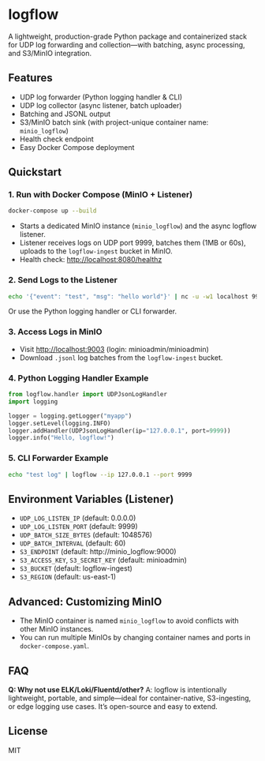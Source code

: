 # logflow

A lightweight, production-grade Python package and containerized stack for UDP log forwarding and collection—with batching, async processing, and S3/MinIO integration.

## Features
- UDP log forwarder (Python logging handler & CLI)
- UDP log collector (async listener, batch uploader)
- Batching and JSONL output
- S3/MinIO batch sink (with project-unique container name: `minio_logflow`)
- Health check endpoint
- Easy Docker Compose deployment

## Quickstart

### 1. Run with Docker Compose (MinIO + Listener)
```sh
docker-compose up --build
```
- Starts a dedicated MinIO instance (`minio_logflow`) and the async logflow listener.
- Listener receives logs on UDP port 9999, batches them (1MB or 60s), uploads to the `logflow-ingest` bucket in MinIO.
- Health check: [http://localhost:8080/healthz](http://localhost:8080/healthz)

### 2. Send Logs to the Listener
```sh
echo '{"event": "test", "msg": "hello world"}' | nc -u -w1 localhost 9999
```
Or use the Python logging handler or CLI forwarder.

### 3. Access Logs in MinIO
- Visit [http://localhost:9003](http://localhost:9003) (login: minioadmin/minioadmin)
- Download `.jsonl` log batches from the `logflow-ingest` bucket.

### 4. Python Logging Handler Example
```python
from logflow.handler import UDPJsonLogHandler
import logging

logger = logging.getLogger("myapp")
logger.setLevel(logging.INFO)
logger.addHandler(UDPJsonLogHandler(ip="127.0.0.1", port=9999))
logger.info("Hello, logflow!")
```

### 5. CLI Forwarder Example
```sh
echo "test log" | logflow --ip 127.0.0.1 --port 9999
```

## Environment Variables (Listener)
- `UDP_LOG_LISTEN_IP` (default: 0.0.0.0)
- `UDP_LOG_LISTEN_PORT` (default: 9999)
- `UDP_BATCH_SIZE_BYTES` (default: 1048576)
- `UDP_BATCH_INTERVAL` (default: 60)
- `S3_ENDPOINT` (default: http://minio_logflow:9000)
- `S3_ACCESS_KEY`, `S3_SECRET_KEY` (default: minioadmin)
- `S3_BUCKET` (default: logflow-ingest)
- `S3_REGION` (default: us-east-1)

## Advanced: Customizing MinIO
- The MinIO container is named `minio_logflow` to avoid conflicts with other MinIO instances.
- You can run multiple MinIOs by changing container names and ports in `docker-compose.yaml`.

## FAQ
**Q: Why not use ELK/Loki/Fluentd/other?**
A: logflow is intentionally lightweight, portable, and simple—ideal for container-native, S3-ingesting, or edge logging use cases. It’s open-source and easy to extend.

## License
MIT
